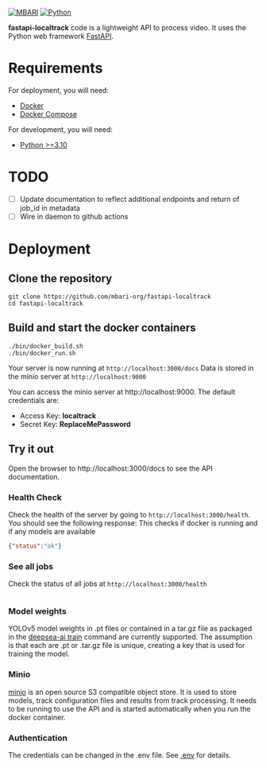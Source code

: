 [![MBARI](https://www.mbari.org/wp-content/uploads/2014/11/logo-mbari-3b.png)](http://www.mbari.org)
[![Python](https://img.shields.io/badge/language-Python-blue.svg)](https://www.python.org/downloads/)

**fastapi-localtrack** code is a lightweight API to process video. It uses the Python web framework [FastAPI](https://fastapi.tiangolo.com/).
 
# Requirements

For deployment, you will need:
- [Docker](https://docs.docker.com/get-docker/)
- [Docker Compose](https://docs.docker.com/compose/install/)

For development, you will need:
- [Python >=3.10](https://www.python.org/downloads/)
 
# TODO

- [ ] Update documentation to reflect additional endpoints and return of job_id in metadata
- [ ] Wire in daemon to github actions

# Deployment

## Clone the repository

```shell
git clone https://github.com/mbari-org/fastapi-localtrack
cd fastapi-localtrack
```

## Build and start the docker containers

```shell
./bin/docker_build.sh
./bin/docker_run.sh
```

Your server is now running at `http://localhost:3000/docs`
Data is stored in the minio server at `http://localhost:9000`

You can access the minio server at http://localhost:9000.  The default credentials are:
- Access Key: **localtrack**
- Secret Key: **ReplaceMePassword**

## Try it out

Open the browser to http://localhost:3000/docs to see the API documentation.

### Health Check
Check the health of the server by going to `http://localhost:3000/health`.  You should see the following response:
This checks if docker is running and if any models are available
```json
{"status":"ok"}
```

### See all jobs
Check the status of all jobs at `http://localhost:3000/health`

```json

```

### Model weights

YOLOv5 model weights in .pt files or contained in a tar.gz file as packaged in the 
[deepsea-ai train](http://docs.mbari.org/deepsea-ai/commands/train/) command are currently supported.
The assumption is that each are .pt or .tar.gz file is unique, creating a key that
is used for training the model.

### Minio

[minio](https://min.io/) is an open source S3 compatible object store.  It is used to store models, track configuration files 
and results from track processing.  It needs to be running to use the API and is started automatically when 
you run the docker container.

### Authentication

The credentials can be changed in the  .env file. See [.env](.env) for details.
 